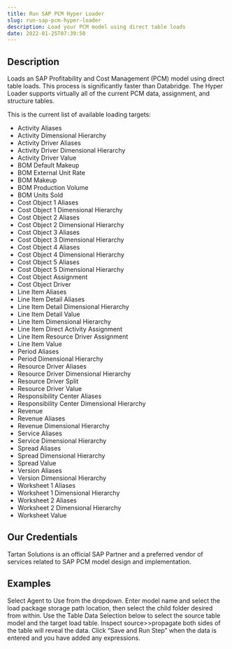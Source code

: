 ```yaml
---
title: Run SAP PCM Hyper Loader
slug: run-sap-pcm-hyper-loader
description: Load your PCM model using direct table loads
date: 2022-01-25T07:39:50
---
```



## Description


Loads an SAP Profitability and Cost Management (PCM) model using direct table loads. This process is significantly faster than Databridge. The Hyper Loader supports virtually all of the current PCM data, assignment, and structure tables.


This is the current list of available loading targets:


* Activity Aliases
* Activity Dimensional Hierarchy
* Activity Driver Aliases
* Activity Driver Dimensional Hierarchy
* Activity Driver Value
* BOM Default Makeup
* BOM External Unit Rate
* BOM Makeup
* BOM Production Volume
* BOM Units Sold
* Cost Object 1 Aliases
* Cost Object 1 Dimensional Hierarchy
* Cost Object 2 Aliases
* Cost Object 2 Dimensional Hierarchy
* Cost Object 3 Aliases
* Cost Object 3 Dimensional Hierarchy
* Cost Object 4 Aliases
* Cost Object 4 Dimensional Hierarchy
* Cost Object 5 Aliases
* Cost Object 5 Dimensional Hierarchy
* Cost Object Assignment
* Cost Object Driver
* Line Item Aliases
* Line Item Detail Aliases
* Line Item Detail Dimensional Hierarchy
* Line Item Detail Value
* Line Item Dimensional Hierarchy
* Line Item Direct Activity Assignment
* Line Item Resource Driver Assignment
* Line Item Value
* Period Aliases
* Period Dimensional Hierarchy
* Resource Driver Aliases
* Resource Driver Dimensional Hierarchy
* Resource Driver Split
* Resource Driver Value
* Responsibility Center Aliases
* Responsibility Center Dimensional Hierarchy
* Revenue
* Revenue Aliases
* Revenue Dimensional Hierarchy
* Service Aliases
* Service Dimensional Hierarchy
* Spread Aliases
* Spread Dimensional Hierarchy
* Spread Value
* Version Aliases
* Version Dimensional Hierarchy
* Worksheet 1 Aliases
* Worksheet 1 Dimensional Hierarchy
* Worksheet 2 Aliases
* Worksheet 2 Dimensional Hierarchy
* Worksheet Value

## Our Credentials


Tartan Solutions is an official SAP Partner and a preferred vendor of services related to SAP PCM model design and implementation.








## Examples


Select Agent to Use from the dropdown. Enter model name and select the load package storage path location, then select the child folder desired from within. Use the Table Data Selection below to select the source table model and the target load table. Inspect source>>propagate both sides of the table will reveal the data. Click “Save and Run Step” when the data is entered and you have added any expressions.

